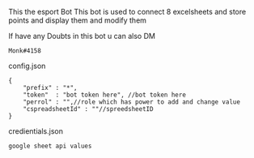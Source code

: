 This the esport Bot
This bot is used to connect 8 excelsheets and store points and display them and modify them 

If have any Doubts in this bot u can also DM
```
Monk#4158
```

config.json
```
{
	"prefix" : "*",
	"token"  : "bot token here", //bot token here
	"perrol" : "",//role which has power to add and change value 
	"cspreadsheetId" : ""//spreedsheetID
}
```

credientials.json 
```
google sheet api values
```
